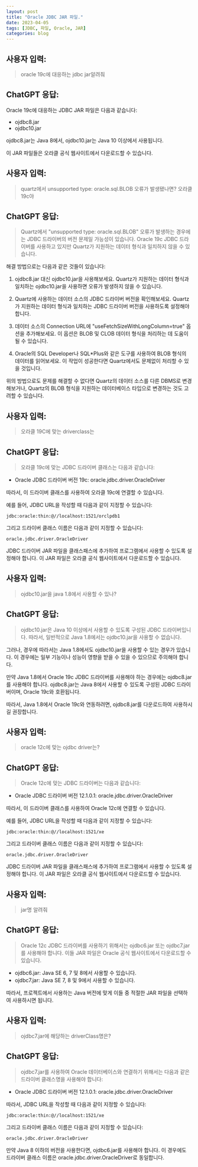 ```yaml
---
layout: post
title: "Oracle JDBC JAR 파일."
date: 2023-04-05
tags: [JDBC, 파일, Oracle, JAR]
categories: blog
---
```


## 사용자 입력:
> oracle 19c에 대응하는 jdbc jar알려줘

## ChatGPT 응답:
> 

Oracle 19c에 대응하는 JDBC JAR 파일은 다음과 같습니다:

- ojdbc8.jar
- ojdbc10.jar

ojdbc8.jar는 Java 8에서, ojdbc10.jar는 Java 10 이상에서 사용됩니다. 

이 JAR 파일들은 오라클 공식 웹사이트에서 다운로드할 수 있습니다.

## 사용자 입력:
> quartz에서 unsupported type: oracle.sql.BLOB 오류가 발생됐나면? 오라클 19c야

## ChatGPT 응답:
> Quartz에서 "unsupported type: oracle.sql.BLOB" 오류가 발생하는 경우에는 JDBC 드라이버의 버전 문제일 가능성이 있습니다. Oracle 19c JDBC 드라이버를 사용하고 있지만 Quartz가 지원하는 데이터 형식과 일치하지 않을 수 있습니다.

해결 방법으로는 다음과 같은 것들이 있습니다:

1. ojdbc8.jar 대신 ojdbc10.jar을 사용해보세요. Quartz가 지원하는 데이터 형식과 일치하는 ojdbc10.jar을 사용하면 오류가 발생하지 않을 수 있습니다.

2. Quartz에 사용하는 데이터 소스의 JDBC 드라이버 버전을 확인해보세요. Quartz가 지원하는 데이터 형식과 일치하는 JDBC 드라이버 버전을 사용하도록 설정해야 합니다. 

3. 데이터 소스의 Connection URL에 "useFetchSizeWithLongColumn=true" 옵션을 추가해보세요. 이 옵션은 BLOB 및 CLOB 데이터 형식을 처리하는 데 도움이 될 수 있습니다.

4. Oracle의 SQL Developer나 SQL*Plus와 같은 도구를 사용하여 BLOB 형식의 데이터를 읽어보세요. 이 작업이 성공한다면 Quartz에서도 문제없이 처리할 수 있을 것입니다.

위의 방법으로도 문제를 해결할 수 없다면 Quartz의 데이터 소스를 다른 DBMS로 변경해보거나, Quartz의 BLOB 형식을 지원하는 데이터베이스 타입으로 변경하는 것도 고려할 수 있습니다.

## 사용자 입력:
> 오라클 19C에 맞는 driverclass는

## ChatGPT 응답:
> 오라클 19c에 맞는 JDBC 드라이버 클래스는 다음과 같습니다:

- Oracle JDBC 드라이버 버전 19c: oracle.jdbc.driver.OracleDriver

따라서, 이 드라이버 클래스를 사용하여 오라클 19c에 연결할 수 있습니다. 

예를 들어, JDBC URL을 작성할 때 다음과 같이 지정할 수 있습니다:

```
jdbc:oracle:thin:@//localhost:1521/orclpdb1
```

그리고 드라이버 클래스 이름은 다음과 같이 지정할 수 있습니다:

```
oracle.jdbc.driver.OracleDriver
```

JDBC 드라이버 JAR 파일을 클래스패스에 추가하여 프로그램에서 사용할 수 있도록 설정해야 합니다. 이 JAR 파일은 오라클 공식 웹사이트에서 다운로드할 수 있습니다.

## 사용자 입력:
> ojdbc10.jar을 java 1.8에서 사용할 수 있나?

## ChatGPT 응답:
> ojdbc10.jar은 Java 10 이상에서 사용할 수 있도록 구성된 JDBC 드라이버입니다. 따라서, 일반적으로 Java 1.8에서는 ojdbc10.jar을 사용할 수 없습니다.

그러나, 경우에 따라서는 Java 1.8에서도 ojdbc10.jar을 사용할 수 있는 경우가 있습니다. 이 경우에는 일부 기능이나 성능이 영향을 받을 수 있을 수 있으므로 주의해야 합니다.

만약 Java 1.8에서 Oracle 19c JDBC 드라이버를 사용해야 하는 경우에는 ojdbc8.jar를 사용해야 합니다. ojdbc8.jar는 Java 8에서 사용할 수 있도록 구성된 JDBC 드라이버이며, Oracle 19c와 호환됩니다. 

따라서, Java 1.8에서 Oracle 19c와 연동하려면, ojdbc8.jar를 다운로드하여 사용하시길 권장합니다.

## 사용자 입력:
> oracle 12c에 맞는 ojdbc driver는?

## ChatGPT 응답:
> Oracle 12c에 맞는 JDBC 드라이버는 다음과 같습니다:

- Oracle JDBC 드라이버 버전 12.1.0.1: oracle.jdbc.driver.OracleDriver

따라서, 이 드라이버 클래스를 사용하여 Oracle 12c에 연결할 수 있습니다. 

예를 들어, JDBC URL을 작성할 때 다음과 같이 지정할 수 있습니다:

```
jdbc:oracle:thin:@//localhost:1521/xe
```

그리고 드라이버 클래스 이름은 다음과 같이 지정할 수 있습니다:

```
oracle.jdbc.driver.OracleDriver
```

JDBC 드라이버 JAR 파일을 클래스패스에 추가하여 프로그램에서 사용할 수 있도록 설정해야 합니다. 이 JAR 파일은 오라클 공식 웹사이트에서 다운로드할 수 있습니다.

## 사용자 입력:
> jar명 알려줘

## ChatGPT 응답:
> Oracle 12c JDBC 드라이버를 사용하기 위해서는 ojdbc6.jar 또는 ojdbc7.jar를 사용해야 합니다. 이들 JAR 파일은 Oracle 공식 웹사이트에서 다운로드할 수 있습니다. 

- ojdbc6.jar: Java SE 6, 7 및 8에서 사용할 수 있습니다.
- ojdbc7.jar: Java SE 7, 8 및 9에서 사용할 수 있습니다.

따라서, 프로젝트에서 사용하는 Java 버전에 맞게 이들 중 적절한 JAR 파일을 선택하여 사용하시면 됩니다.

## 사용자 입력:
> ojdbc7.jar에 해당하는 driverClass명은?

## ChatGPT 응답:
> ojdbc7.jar를 사용하여 Oracle 데이터베이스와 연결하기 위해서는 다음과 같은 드라이버 클래스명을 사용해야 합니다:

- Oracle JDBC 드라이버 버전 12.1.0.1: oracle.jdbc.driver.OracleDriver

따라서, JDBC URL을 작성할 때 다음과 같이 지정할 수 있습니다:

```
jdbc:oracle:thin:@//localhost:1521/xe
```

그리고 드라이버 클래스 이름은 다음과 같이 지정할 수 있습니다:

```
oracle.jdbc.driver.OracleDriver
```

만약 Java 8 이하의 버전을 사용한다면, ojdbc6.jar를 사용해야 합니다. 이 경우에도 드라이버 클래스 이름은 oracle.jdbc.driver.OracleDriver로 동일합니다.

